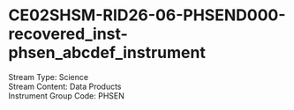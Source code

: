 # CE02SHSM-RID26-06-PHSEND000-recovered_inst-phsen_abcdef_instrument

Stream Type: Science<br>
Stream Content: Data Products<br>
Instrument Group Code: PHSEN<br>

